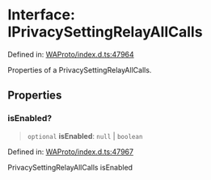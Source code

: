 # Interface: IPrivacySettingRelayAllCalls

Defined in: [WAProto/index.d.ts:47964](https://github.com/Fokusdotid/bail/blob/546bbbb35e652e95f45982a71bee62b2c682e4eb/WAProto/index.d.ts#L47964)

Properties of a PrivacySettingRelayAllCalls.

## Properties

### isEnabled?

> `optional` **isEnabled**: `null` \| `boolean`

Defined in: [WAProto/index.d.ts:47967](https://github.com/Fokusdotid/bail/blob/546bbbb35e652e95f45982a71bee62b2c682e4eb/WAProto/index.d.ts#L47967)

PrivacySettingRelayAllCalls isEnabled
